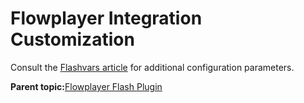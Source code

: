 # Flowplayer Integration Customization

Consult the [Flashvars article](integration_flashvars_configuration_variables.md#) for additional configuration parameters.

**Parent topic:**[Flowplayer Flash Plugin](../../../oadtech/ad_serving/dg/plugin_flowplayer_flash.md)

